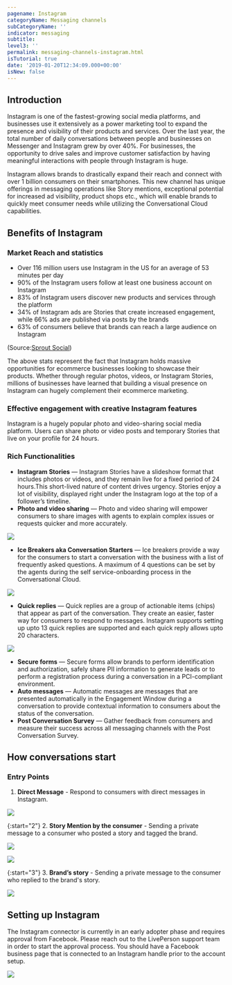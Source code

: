 ```yaml
---
pagename: Instagram
categoryName: Messaging channels
subCategoryName: ''
indicator: messaging
subtitle: 
level3: ''
permalink: messaging-channels-instagram.html
isTutorial: true
date: '2019-01-20T12:34:09.000+00:00'
isNew: false
---
```


## Introduction 

Instagram is one of the fastest-growing social media platforms, and businesses use it extensively as a power marketing tool to expand the presence and visibility of their products and services. Over the last year, the total number of daily conversations between people and businesses on Messenger and Instagram grew by over 40%. For businesses, the opportunity to drive sales and improve customer satisfaction by having meaningful interactions with people through Instagram is huge. 

Instagram allows brands to drastically expand their reach and connect with over 1 billion consumers on their smartphones. This new channel has unique offerings in messaging operations like Story mentions, exceptional potential for increased ad visibility, product shops etc., which will enable brands to quickly meet consumer needs while utilizing the Conversational Cloud capabilities. 

## Benefits of Instagram

### Market Reach and statistics

* Over 116 million users use Instagram in the US for an average of 53 minutes per day
* 90% of the Instagram users follow at least one business account on Instagram
* 83% of Instagram users discover new products and services through the platform
* 34% of Instagram ads are Stories that create increased engagement, while 66% ads are published via posts by the brands
* 63% of consumers believe that brands can reach a large audience on Instagram

(Source:[Sprout Social](https://sproutsocial.com/insights/instagram-stats/))

The above stats represent the fact that Instagram holds massive opportunities for ecommerce businesses looking to showcase their products. Whether through regular photos, videos, or Instagram Stories, millions of businesses have learned that building a visual presence on Instagram can hugely complement their ecommerce marketing.

### Effective engagement with creative Instagram features

Instagram is a hugely popular photo and video-sharing social media platform. Users can share photo or video posts and temporary Stories that live on your profile for 24 hours.

### Rich Functionalities

* **Instagram Stories** — Instagram Stories have a slideshow format that includes photos or videos, and they remain live for a fixed period of 24 hours.This short-lived nature of content drives urgency. Stories enjoy a lot of visibility, displayed right under the Instagram logo at the top of a follower’s timeline.
* **Photo and video sharing** — Photo and video sharing will empower consumers to share images with agents to explain complex issues or requests quicker and more accurately. 

![](instagram-overview-1.png)

* **Ice Breakers aka Conversation Starters** — Ice breakers provide a way for the consumers to start a conversation with the business with a list of frequently asked questions. A maximum of 4 questions can be set by the agents during the self service-onboarding process in the Conversational Cloud.

![](instagram-overview-2.png)

* **Quick replies** — Quick replies are a group of actionable items (chips) that appear as part of the conversation. They create an easier, faster way for consumers to respond to messages. Instagram supports setting up upto 13 quick replies are supported and each quick reply allows upto 20 characters.

![](instagram-overview-3.png)

* **Secure forms** — Secure forms allow brands to perform identification and authorization, safely share PII information to generate leads or to perform a registration process during a conversation in a PCI-compliant environment.
* **Auto messages** — Automatic messages are messages that are presented automatically in the Engagement Window during a conversation to provide contextual information to consumers about the status of the conversation.
* **Post Conversation Survey** — Gather feedback from consumers and measure their success across all messaging channels with the Post Conversation Survey.

## How conversations start

### Entry Points

1. **Direct Message** - Respond to consumers with direct messages in Instagram.

![](instagram-overview-4.png)

{:start="2"}
2. **Story Mention by the consumer** - Sending a private message to a consumer who posted a story and tagged the brand.

![](instagram-overview-5.png)

![](instagram-overview-6.png)

{:start="3"}
3. **Brand’s story** -  Sending a private message to the consumer who replied to the brand's story.

![](instagram-overview-7.png)

## Setting up Instagram 

The Instagram connector is currently in an early adopter phase and requires approval from Facebook. Please reach out to the LivePerson support team in order to start the approval process. You should have a Facebook business page that is connected to an Instagram handle prior to the account setup. 

![](instagram-overview-8.png)
